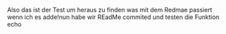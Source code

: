 Also das ist der Test um heraus zu finden was mit dem Redmae passiert wenn ich es adde!nun habe wir REadMe commited und testen die Funktion echo
